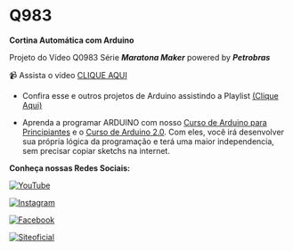 # Q983

**Cortina Automática com Arduino** 

Projeto do Vídeo Q0983 Série **_Maratona Maker_** powered by **_Petrobras_**

:video_camera: Assista o vídeo [CLIQUE AQUI](https://youtu.be/qBINJNMUcOc)


- Confira esse e outros projetos de Arduino assistindo a Playlist [(Clique Aqui)](https://youtube.com/playlist?list=PL7CjOZ3q8fMdrQNjI0YHlKD-bSJ4cFFO4)


- Aprenda a programar ARDUINO com nosso [Curso de Arduino para Principiantes](https://cursodearduino.net/principiantes/) e o [Curso de Arduino 2.0](https://cursodearduino.net/). Com eles, você irá desenvolver sua própria lógica da programação e terá uma maior independencia, sem precisar copiar sketchs na internet.



**Conheça nossas Redes Sociais:**

[![YouTube](https://img.shields.io/badge/YouTube-%23FF0000.svg?style=for-the-badge&logo=YouTube&logoColor=white)  ](https://www.youtube.com/channel/UCcGk83PAQ5aGR7IVlD_cBaw/)

[![Instagram](https://img.shields.io/badge/Instagram-%23E4405F.svg?style=for-the-badge&logo=Instagram&logoColor=white)](https://www.instagram.com/brincandocomideias/)

[![Facebook](https://img.shields.io/badge/Facebook-%231877F2.svg?style=for-the-badge&logo=Facebook&logoColor=white)](https://www.facebook.com/paginaBrincandoComIdeias/)

[![Siteoficial](https://img.shields.io/badge/🌐-SITE%20OFICIAL-brightgreen)](https://www.brincandocomideias.com/)





